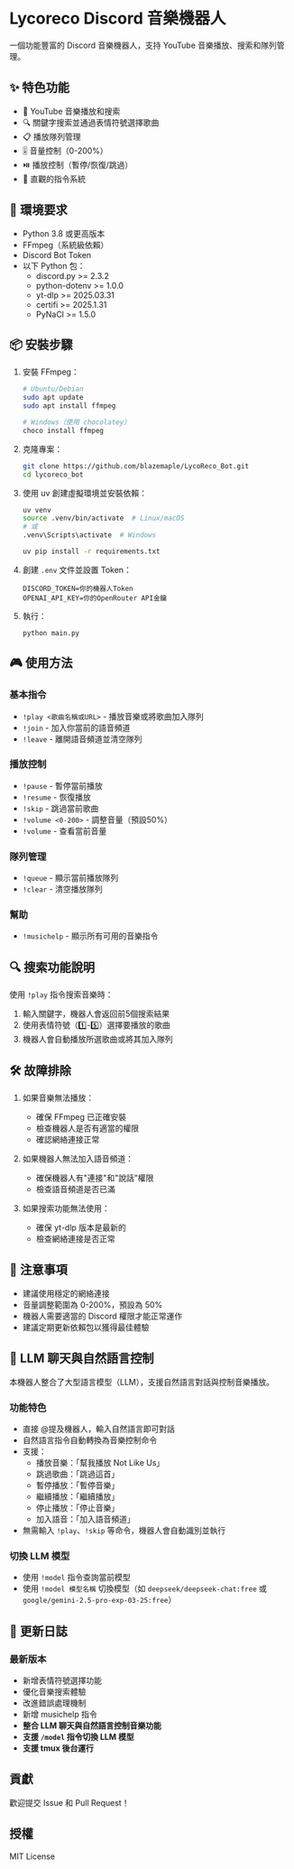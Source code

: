 # Lycoreco Discord 音樂機器人

一個功能豐富的 Discord 音樂機器人，支持 YouTube 音樂播放、搜索和隊列管理。

## ✨ 特色功能

- 🎵 YouTube 音樂播放和搜索
- 🔍 關鍵字搜索並通過表情符號選擇歌曲
- 📋 播放隊列管理
- 🎚️ 音量控制（0-200%）
- ⏯️ 播放控制（暫停/恢復/跳過）
- 🎯 直觀的指令系統

## 🔧 環境要求

- Python 3.8 或更高版本
- FFmpeg（系統級依賴）
- Discord Bot Token
- 以下 Python 包：
  - discord.py >= 2.3.2
  - python-dotenv >= 1.0.0
  - yt-dlp >= 2025.03.31
  - certifi >= 2025.1.31
  - PyNaCl >= 1.5.0

## 📦 安裝步驟

1. 安裝 FFmpeg：
   ```bash
   # Ubuntu/Debian
   sudo apt update
   sudo apt install ffmpeg

   # Windows（使用 chocolatey）
   choco install ffmpeg
   ```

2. 克隆專案：
   ```bash
   git clone https://github.com/blazemaple/LycoReco_Bot.git
   cd lycoreco_bot
   ```

3. 使用 uv 創建虛擬環境並安裝依賴：
   ```bash
   uv venv
   source .venv/bin/activate  # Linux/macOS
   # 或
   .venv\Scripts\activate  # Windows
   
   uv pip install -r requirements.txt
   ```

4. 創建 `.env` 文件並設置 Token：
   ```
   DISCORD_TOKEN=你的機器人Token
   OPENAI_API_KEY=你的OpenRouter API金鑰
   ```

5. 執行：
   ```
   python main.py
   ```

## 🎮 使用方法

### 基本指令
- `!play <歌曲名稱或URL>` - 播放音樂或將歌曲加入隊列
- `!join` - 加入你當前的語音頻道
- `!leave` - 離開語音頻道並清空隊列

### 播放控制
- `!pause` - 暫停當前播放
- `!resume` - 恢復播放
- `!skip` - 跳過當前歌曲
- `!volume <0-200>` - 調整音量（預設50%）
- `!volume` - 查看當前音量

### 隊列管理
- `!queue` - 顯示當前播放隊列
- `!clear` - 清空播放隊列

### 幫助
- `!musichelp` - 顯示所有可用的音樂指令

## 🔍 搜索功能說明

使用 `!play` 指令搜索音樂時：
1. 輸入關鍵字，機器人會返回前5個搜索結果
2. 使用表情符號（1️⃣-5️⃣）選擇要播放的歌曲
3. 機器人會自動播放所選歌曲或將其加入隊列

## 🛠️ 故障排除

1. 如果音樂無法播放：
   - 確保 FFmpeg 已正確安裝
   - 檢查機器人是否有適當的權限
   - 確認網絡連接正常

2. 如果機器人無法加入語音頻道：
   - 確保機器人有"連接"和"說話"權限
   - 檢查語音頻道是否已滿

3. 如果搜索功能無法使用：
   - 確保 yt-dlp 版本是最新的
   - 檢查網絡連接是否正常

## 📝 注意事項

- 建議使用穩定的網絡連接
- 音量調整範圍為 0-200%，預設為 50%
- 機器人需要適當的 Discord 權限才能正常運作
- 建議定期更新依賴包以獲得最佳體驗

## 🤖 LLM 聊天與自然語言控制

本機器人整合了大型語言模型（LLM），支援自然語言對話與控制音樂播放。

### 功能特色
- 直接 @提及機器人，輸入自然語言即可對話
- 自然語言指令自動轉換為音樂控制命令
- 支援：
  - 播放音樂：「幫我播放 Not Like Us」
  - 跳過歌曲：「跳過這首」
  - 暫停播放：「暫停音樂」
  - 繼續播放：「繼續播放」
  - 停止播放：「停止音樂」
  - 加入語音：「加入語音頻道」
- 無需輸入 `!play`、`!skip` 等命令，機器人會自動識別並執行

### 切換 LLM 模型
- 使用 `!model` 指令查詢當前模型
- 使用 `!model 模型名稱` 切換模型（如 `deepseek/deepseek-chat:free` 或 `google/gemini-2.5-pro-exp-03-25:free`）

## 🔄 更新日誌

### 最新版本
- 新增表情符號選擇功能
- 優化音樂搜索體驗
- 改進錯誤處理機制
- 新增 musichelp 指令
- **整合 LLM 聊天與自然語言控制音樂功能**
- **支援 `/model` 指令切換 LLM 模型**
- **支援 tmux 後台運行**

## 貢獻

歡迎提交 Issue 和 Pull Request！

## 授權

MIT License
